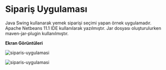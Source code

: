 # Sipariş Uygulaması

Java Swing kullanarak yemek siparişi seçimi yapan örnek uygulamadır. Apache Netbeans 11.1 IDE kullanılarak yazılmıştır. Jar dosyası oluşturulurken maven-jar-plugin kullanılmıştır.

**Ekran Görüntüleri**

![siparis-uygulamasi](https://github.com/mertkolgu/java-swing-examples/blob/master/siparis-uygulamasi/screenshots/ss1.png)

![siparis-uygulamasi](https://github.com/mertkolgu/java-swing-examples/blob/master/siparis-uygulamasi/screenshots/ss2.png)
